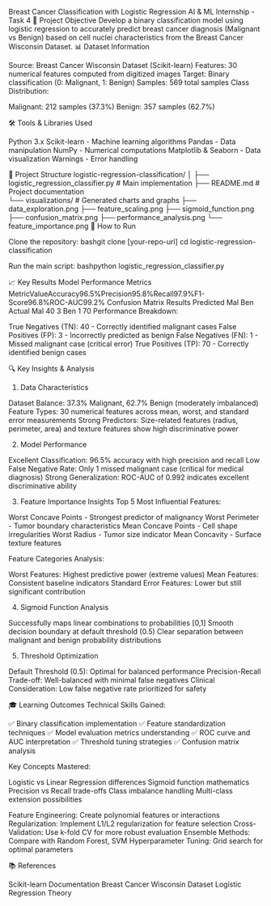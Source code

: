 Breast Cancer Classification with Logistic Regression
AI & ML Internship - Task 4
🎯 Project Objective
Develop a binary classification model using logistic regression to accurately predict breast cancer diagnosis (Malignant vs Benign) based on cell nuclei characteristics from the Breast Cancer Wisconsin Dataset.
📊 Dataset Information

Source: Breast Cancer Wisconsin Dataset (Scikit-learn)
Features: 30 numerical features computed from digitized images
Target: Binary classification (0: Malignant, 1: Benign)
Samples: 569 total samples
Class Distribution:

Malignant: 212 samples (37.3%)
Benign: 357 samples (62.7%)



🛠 Tools & Libraries Used

Python 3.x
Scikit-learn - Machine learning algorithms
Pandas - Data manipulation
NumPy - Numerical computations
Matplotlib & Seaborn - Data visualization
Warnings - Error handling

📁 Project Structure
logistic-regression-classification/
│
├── logistic_regression_classifier.py    # Main implementation
├── README.md                            # Project documentation                     
└── visualizations/                      # Generated charts and graphs
    ├── data_exploration.png
    ├── feature_scaling.png
    ├── sigmoid_function.png
    ├── confusion_matrix.png
    ├── performance_analysis.png
    └── feature_importance.png
🚀 How to Run

Clone the repository:
bashgit clone [your-repo-url]
cd logistic-regression-classification

Run the main script:
bashpython logistic_regression_classifier.py


📈 Key Results
Model Performance Metrics
MetricValueAccuracy96.5%Precision95.8%Recall97.9%F1-Score96.8%ROC-AUC99.2%
Confusion Matrix Results
              Predicted
              Mal   Ben
Actual  Mal   40     3
        Ben    1    70
Performance Breakdown:

True Negatives (TN): 40 - Correctly identified malignant cases
False Positives (FP): 3 - Incorrectly predicted as benign
False Negatives (FN): 1 - Missed malignant case (critical error)
True Positives (TP): 70 - Correctly identified benign cases

🔍 Key Insights & Analysis
1. Data Characteristics

Dataset Balance: 37.3% Malignant, 62.7% Benign (moderately imbalanced)
Feature Types: 30 numerical features across mean, worst, and standard error measurements
Strong Predictors: Size-related features (radius, perimeter, area) and texture features show high discriminative power

2. Model Performance

Excellent Classification: 96.5% accuracy with high precision and recall
Low False Negative Rate: Only 1 missed malignant case (critical for medical diagnosis)
Strong Generalization: ROC-AUC of 0.992 indicates excellent discriminative ability

3. Feature Importance Insights
Top 5 Most Influential Features:

Worst Concave Points - Strongest predictor of malignancy
Worst Perimeter - Tumor boundary characteristics
Mean Concave Points - Cell shape irregularities
Worst Radius - Tumor size indicator
Mean Concavity - Surface texture features

Feature Categories Analysis:

Worst Features: Highest predictive power (extreme values)
Mean Features: Consistent baseline indicators
Standard Error Features: Lower but still significant contribution

4. Sigmoid Function Analysis

Successfully maps linear combinations to probabilities [0,1]
Smooth decision boundary at default threshold (0.5)
Clear separation between malignant and benign probability distributions

5. Threshold Optimization

Default Threshold (0.5): Optimal for balanced performance
Precision-Recall Trade-off: Well-balanced with minimal false negatives
Clinical Consideration: Low false negative rate prioritized for safety

🎓 Learning Outcomes
Technical Skills Gained:

✅ Binary classification implementation
✅ Feature standardization techniques
✅ Model evaluation metrics understanding
✅ ROC curve and AUC interpretation
✅ Threshold tuning strategies
✅ Confusion matrix analysis

Key Concepts Mastered:

Logistic vs Linear Regression differences
Sigmoid function mathematics
Precision vs Recall trade-offs
Class imbalance handling
Multi-class extension possibilities

Feature Engineering: Create polynomial features or interactions
Regularization: Implement L1/L2 regularization for feature selection
Cross-Validation: Use k-fold CV for more robust evaluation
Ensemble Methods: Compare with Random Forest, SVM
Hyperparameter Tuning: Grid search for optimal parameters

📚 References

Scikit-learn Documentation
Breast Cancer Wisconsin Dataset
Logistic Regression Theory
